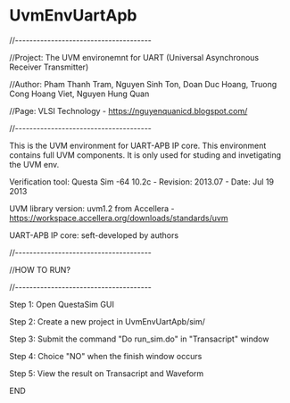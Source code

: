 # UvmEnvUartApb
//--------------------------------------

//Project: The UVM environemnt for UART (Universal Asynchronous Receiver Transmitter)

//Author:  Pham Thanh Tram, Nguyen Sinh Ton, Doan Duc Hoang, Truong Cong Hoang Viet, Nguyen Hung Quan

//Page:    VLSI Technology - https://nguyenquanicd.blogspot.com/

//--------------------------------------

This is the UVM environment for UART-APB IP core. This environment contains full UVM components. It is only used for studing and invetigating the UVM env.

Verification tool: Questa Sim -64 10.2c - Revision: 2013.07 - Date: Jul 19 2013

UVM library version: uvm1.2 from Accellera - https://workspace.accellera.org/downloads/standards/uvm

UART-APB IP core: seft-developed by authors

//--------------------------------------

//HOW TO RUN?

//--------------------------------------

Step 1: Open QuestaSim GUI

Step 2: Create a new project in UvmEnvUartApb/sim/

Step 3: Submit the command "Do run_sim.do" in "Transacript" window

Step 4: Choice "NO" when the finish window occurs

Step 5: View the result on Transacript and Waveform

END
